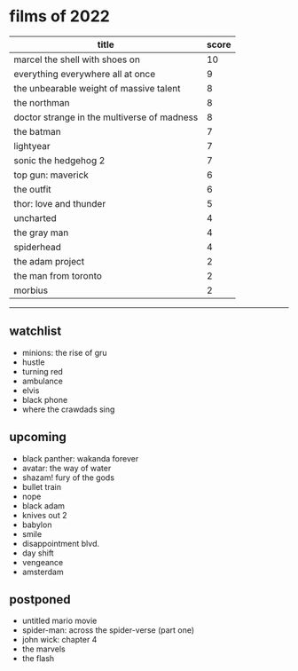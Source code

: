# films of 2022

|title                                       |score|
|--------------------------------------------|-----|
|marcel the shell with shoes on              |10   |
|everything everywhere all at once           |9    |
|the unbearable weight of massive talent     |8    |
|the northman 				     |8    |
|doctor strange in the multiverse of madness |8    |
|the batman                                  |7    |
|lightyear				     |7    |
|sonic the hedgehog 2 			     |7    |
|top gun: maverick 			     |6    |
|the outfit                                  |6    |
|thor: love and thunder 		     |5    |
|uncharted                                   |4    |
|the gray man 				     |4    |
|spiderhead				     |4    |
|the adam project                            |2    |
|the man from toronto  			     |2    |
|morbius                                     |2    |

---

## watchlist

- minions: the rise of gru
- hustle
- turning red
- ambulance
- elvis
- black phone
- where the crawdads sing

## upcoming

- black panther: wakanda forever
- avatar: the way of water
- shazam! fury of the gods
- bullet train
- nope
- black adam
- knives out 2
- babylon
- smile
- disappointment blvd.
- day shift
- vengeance
- amsterdam

## postponed

- untitled mario movie
- spider-man: across the spider-verse (part one)
- john wick: chapter 4
- the marvels
- the flash

